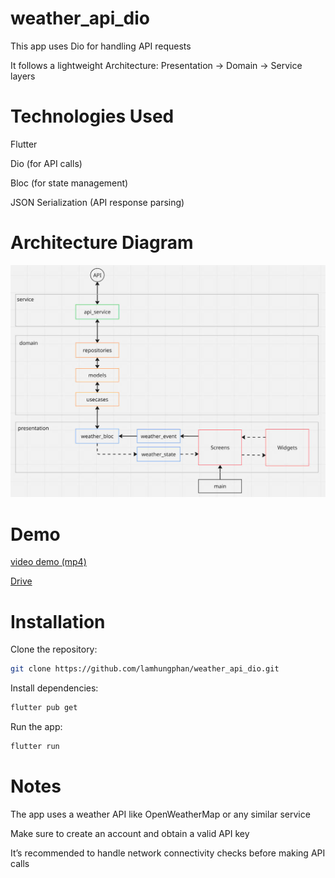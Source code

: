 # weather_api_dio

This app uses Dio for handling API requests

It follows a lightweight Architecture: Presentation → Domain → Service layers


# Technologies Used
Flutter

Dio (for API calls)

Bloc (for state management)

JSON Serialization (API response parsing)

# Architecture Diagram
![alt text](weather_app_architechture.jpg)

# Demo
[video demo (mp4)](assets/weather_app_demo.mp4)

[Drive](https://drive.google.com/drive/folders/1nvTmUazqtUyOJLPEpfgOkW4IujbjJrVE?usp=drive_link)

# Installation

Clone the repository:
```bash
git clone https://github.com/lamhungphan/weather_api_dio.git
```

Install dependencies:
```bash
flutter pub get
```

Run the app:
```bash
flutter run
```

# Notes
The app uses a weather API like OpenWeatherMap or any similar service

Make sure to create an account and obtain a valid API key

It’s recommended to handle network connectivity checks before making API calls